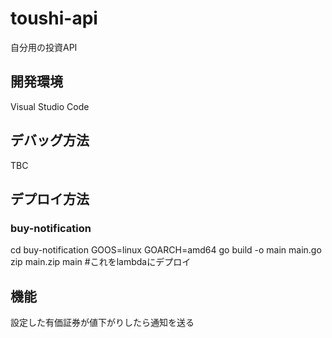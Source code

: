 # toushi-api
自分用の投資API

## 開発環境
Visual Studio Code

## デバッグ方法
TBC

## デプロイ方法
### buy-notification
cd buy-notification
GOOS=linux GOARCH=amd64 go build -o main main.go
zip main.zip main #これをlambdaにデプロイ

## 機能
設定した有価証券が値下がりしたら通知を送る
